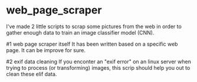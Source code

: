 # web_page_scraper

I've made 2 little scripts to scrap some pictures from the web in order to gather enough data to train an image classifier model (CNN).

#1 web page scraper itself
It has been written based on a specific web page.
It can be improve for sure.

#2 exif data cleaning
If you enconter an "exif error" on an linux server when trying to process (or transforming) images, this scrip should help you out to clean these elif data.
